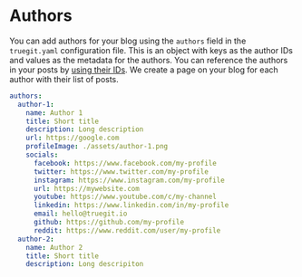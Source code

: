 ---
---

# Authors

You can add authors for your blog using the `authors` field in the `truegit.yaml` configuration file. This is an object with keys as the author IDs and values as the metadata for the authors. You can reference the authors in your posts by [using their IDs](/docs/post#authors). We create a page on your blog for each author with their list of posts.

```yaml
authors:
  author-1:
    name: Author 1
    title: Short title
    description: Long description
    url: https://google.com
    profileImage: ./assets/author-1.png
    socials:
      facebook: https://www.facebook.com/my-profile
      twitter: https://www.twitter.com/my-profile
      instagram: https://www.instagram.com/my-profile
      url: https://mywebsite.com
      youtube: https://www.youtube.com/c/my-channel
      linkedin: https://www.linkedin.com/in/my-profile
      email: hello@truegit.io
      github: https://github.com/my-profile
      reddit: https://www.reddit.com/user/my-profile
  author-2:
    name: Author 2
    title: Short title
    description: Long descripiton
```
